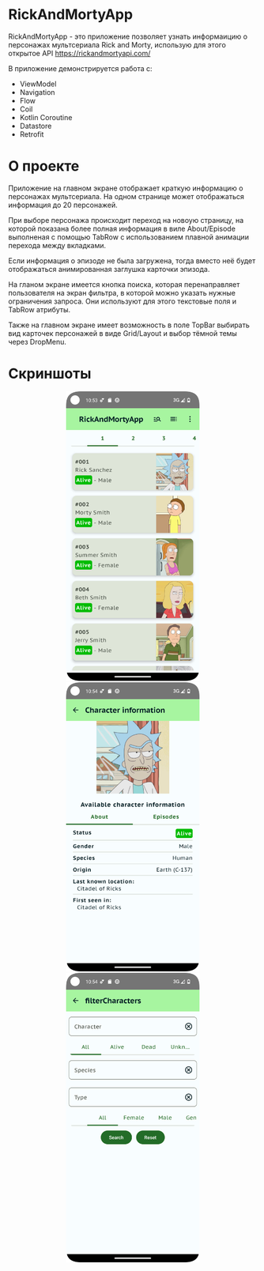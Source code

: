 # RickAndMortyApp

RickAndMortyApp - это приложение позволяет узнать информаицию о персонажах мультсериала Rick and Morty, использую для этого открытое API https://rickandmortyapi.com/

В приложение демонстрируется работа с:
* ViewModel
* Navigation
* Flow
* Coil
* Kotlin Coroutine
* Datastore
* Retrofit

# О проекте
Приложение на главном экране отображает краткую информацию о персонажах мультсериала. На одном странице может отображаться информация до 20 персонажей.

При выборе персонажа происходит переход на новоую страницу, на которой показана более полная информация в виле About/Episode выполненая с помощью TabRow с использованием плавной анимации перехода между вкладками. 

Если информация о эпизоде не была загружена, тогда вместо неё будет отображаться анимированная заглушка карточки эпизода.

На гланом экране имеется кнопка поиска, которая перенаправляет пользователя на экран фильтра, в которой можно указать нужные ограничения запроса. Они используют для этого текстовые поля и TabRow атрибуты.

Также на главном экране имеет возможность в поле TopBar выбирать вид карточек персонажей в виде Grid/Layout и выбор тёмной темы через DropMenu.

# Скриншоты

<p align="middle">
  <img src="./screenshots/Screenshot_1.png" width="270">
  <img src="./screenshots/Screenshot_2.png" width="270">
  <img src="./screenshots/Screenshot_3.png" width="270">
</p>
